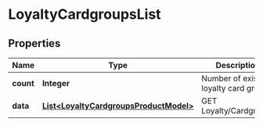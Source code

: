 
# LoyaltyCardgroupsList

## Properties
Name | Type | Description | Notes
------------ | ------------- | ------------- | -------------
**count** | **Integer** | Number of existing loyalty card groups | 
**data** | [**List&lt;LoyaltyCardgroupsProductModel&gt;**](LoyaltyCardgroupsProductModel.md) | GET Loyalty/Cardgroups | 



